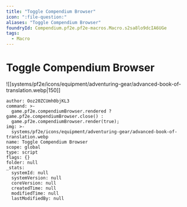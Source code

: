 ```yaml
---
title: "Toggle Compendium Browser"
icon: ":file-question:"
aliases: "Toggle Compendium Browser"
foundryId: Compendium.pf2e.pf2e-macros.Macro.s2sa8lo9dcIA6UGe
tags:
  - Macro
---
```


# Toggle Compendium Browser
![[systems/pf2e/icons/equipment/adventuring-gear/advanced-book-of-translation.webp|150]]

```Macro
author: Ooz20ZCUmh0bjKL3
command: >-
  game.pf2e.compendiumBrowser.rendered ? game.pf2e.compendiumBrowser.close() :
  game.pf2e.compendiumBrowser.render(true);
img: >-
  systems/pf2e/icons/equipment/adventuring-gear/advanced-book-of-translation.webp
name: Toggle Compendium Browser
scope: global
type: script
flags: {}
folder: null
_stats:
  systemId: null
  systemVersion: null
  coreVersion: null
  createdTime: null
  modifiedTime: null
  lastModifiedBy: null
```
